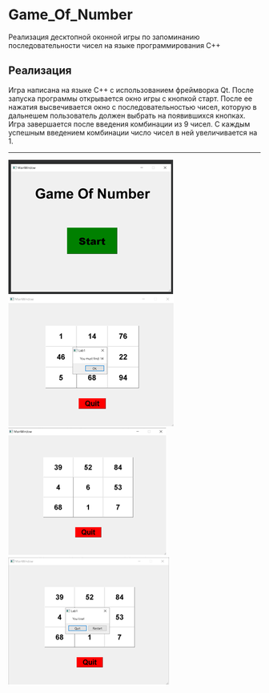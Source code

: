 # Game_Of_Number
Реализация десктопной оконной игры по запоминанию последовательности чисел на языке программирования C++

## Реализация
Игра написана на языке C++ с использованием фреймворка Qt. После запуска программы открывается окно игры с кнопкой старт. После ее нажатия высвечивается окно с последовательностью чисел, которую в дальнешем пользователь должен выбрать на появившихся кнопках. Игра завершается после введения комбинации из 9 чисел. С каждым успешным введением комбинации число чисел в ней увеличивается на 1.


---

![Image alt](https://github.com/alexGrap/Game_Of_Number/blob/main/demoPhoto/1.png)
![Image alt](https://github.com/alexGrap/Game_Of_Number/blob/main/demoPhoto/2.png)
![Image alt](https://github.com/alexGrap/Game_Of_Number/blob/main/demoPhoto/3.png)
![Image alt](https://github.com/alexGrap/Game_Of_Number/blob/main/demoPhoto/4.png)
